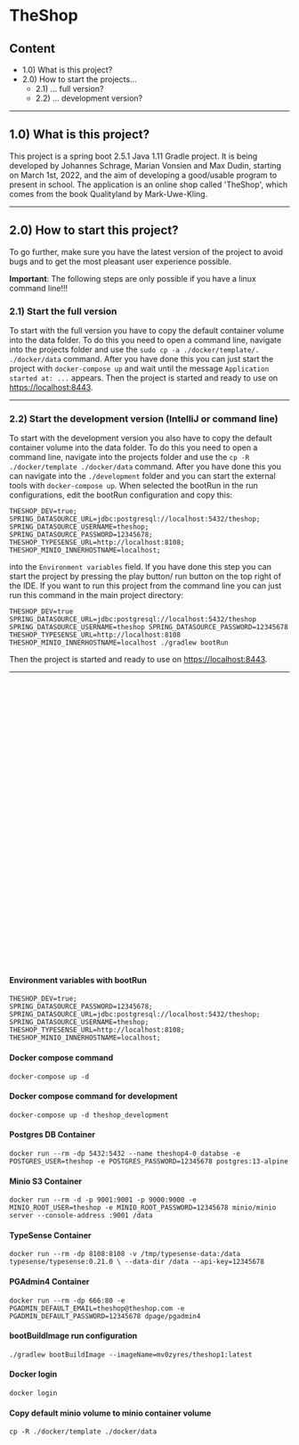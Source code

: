 # TheShop
## Content
- 1.0)  What is this project?
- 2.0)  How to start the projects...
  - 2.1)  ... full version?
  - 2.2)  ... development version? 

---

## 1.0) What is this project?
This project is a spring boot 2.5.1 Java 1.11 Gradle project. It is being developed by Johannes Schrage, Marian Vonsien and Max Dudin, starting on March 1st, 2022, and the aim of developing a good/usable program to present in school.
The application is an online shop called 'TheShop', which comes from the book Qualityland by Mark-Uwe-Kling.

---
## 2.0)  How to start this project?
To go further, make sure you have the latest version of the project to avoid bugs and to get the most pleasant user experience possible.

**Important**: The following steps are only possible if you have a linux command line!!!
### 2.1) Start the full version
To start with the full version you have to copy the default container volume into the data folder.
To do this you need to open a command line, navigate into the projects folder and use the `sudo cp -a ./docker/template/. ./docker/data` command.
After you have done this you can just start the project with `docker-compose up` and wait until the message `Application started at: ...`  appears.
Then the project is started and ready to use on [https://localhost:8443](https://localhost:8443).

---
### 2.2) Start the development version (IntelliJ or command line)
To start with the development version you also have to copy the default container volume into the data folder.
To do this you need to open a command line, navigate into the projects folder and use the `cp -R ./docker/template ./docker/data` command.
After you have done this you can navigate into the `./development` folder and you can start the external tools with `docker-compose up`.
When selected the bootRun in the run configurations, edit the bootRun configuration and copy this:
```properties
THESHOP_DEV=true;
SPRING_DATASOURCE_URL=jdbc:postgresql://localhost:5432/theshop;
SPRING_DATASOURCE_USERNAME=theshop;
SPRING_DATASOURCE_PASSWORD=12345678;
THESHOP_TYPESENSE_URL=http://localhost:8108;
THESHOP_MINIO_INNERHOSTNAME=localhost;
```
into the `Environment variables` field.
If you have done this step you can start the project by pressing the play button/ run button on the top right of the IDE.
If you want to run this project from the command line you can just run this command in the main project directory: 
```
THESHOP_DEV=true SPRING_DATASOURCE_URL=jdbc:postgresql://localhost:5432/theshop SPRING_DATASOURCE_USERNAME=theshop SPRING_DATASOURCE_PASSWORD=12345678 THESHOP_TYPESENSE_URL=http://localhost:8108 THESHOP_MINIO_INNERHOSTNAME=localhost ./gradlew bootRun
```

Then the project is started and ready to use on [https://localhost:8443](https://localhost:8443).

---
<br><br>
<br><br>
<br><br>
<br><br>
<br><br>
<br><br>
<br><br>
<br><br>
<br><br>
<br><br>
<br><br>
<br><br>
<br><br>
<br><br>
<br><br>

#### Environment variables with bootRun
```properties
THESHOP_DEV=true;
SPRING_DATASOURCE_PASSWORD=12345678;
SPRING_DATASOURCE_URL=jdbc:postgresql://localhost:5432/theshop;
SPRING_DATASOURCE_USERNAME=theshop;
THESHOP_TYPESENSE_URL=http://localhost:8108;
THESHOP_MINIO_INNERHOSTNAME=localhost;
```
#### Docker compose command
```shell
docker-compose up -d
```
#### Docker compose command for development
```shell
docker-compose up -d theshop_development
```
#### Postgres DB Container
```shell
docker run --rm -dp 5432:5432 --name theshop4-0_databse -e POSTGRES_USER=theshop -e POSTGRES_PASSWORD=12345678 postgres:13-alpine
```
#### Minio S3 Container
```shell
docker run --rm -d -p 9001:9001 -p 9000:9000 -e MINIO_ROOT_USER=theshop -e MINIO_ROOT_PASSWORD=12345678 minio/minio server --console-address :9001 /data
```
#### TypeSense Container
 ```shell
docker run --rm -dp 8108:8108 -v /tmp/typesense-data:/data typesense/typesense:0.21.0 \ --data-dir /data --api-key=12345678
```
#### PGAdmin4 Container
```shell
docker run --rm -dp 666:80 -e PGADMIN_DEFAULT_EMAIL=theshop@theshop.com -e PGADMIN_DEFAULT_PASSWORD=12345678 dpage/pgadmin4
```
#### bootBuildImage run configuration
```shell
./gradlew bootBuildImage --imageName=mv0zyres/theshop1:latest
```

#### Docker login
```shell
docker login
```
#### Copy default minio volume to minio container volume
```shell
cp -R ./docker/template ./docker/data
```
